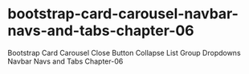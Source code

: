 # bootstrap-card-carousel-navbar-navs-and-tabs-chapter-06
Bootstrap Card Carousel Close Button Collapse List Group Dropdowns Navbar Navs and Tabs  Chapter-06
